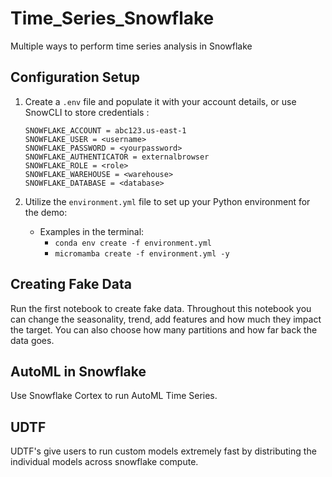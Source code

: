 # Time_Series_Snowflake
Multiple ways to perform time series analysis in Snowflake

## Configuration Setup

1. Create a `.env` file and populate it with your account details, or use SnowCLI to store credentials :

    ```plaintext
    SNOWFLAKE_ACCOUNT = abc123.us-east-1
    SNOWFLAKE_USER = <username>
    SNOWFLAKE_PASSWORD = <yourpassword>
    SNOWFLAKE_AUTHENTICATOR = externalbrowser  
    SNOWFLAKE_ROLE = <role>
    SNOWFLAKE_WAREHOUSE = <warehouse>
    SNOWFLAKE_DATABASE = <database>
    ```

2. Utilize the `environment.yml` file to set up your Python environment for the demo:
    - Examples in the terminal:
        - `conda env create -f environment.yml`
        - `micromamba create -f environment.yml -y`
     
## Creating Fake Data

Run the first notebook to create fake data.  Throughout this notebook you can change the seasonality, trend, add features and how much they impact the target.  You can also choose how many partitions and how far back the data goes.

## AutoML in Snowflake

Use Snowflake Cortex to run AutoML Time Series.

## UDTF

UDTF's give users to run custom models extremely fast by distributing the individual models across snowflake compute.
